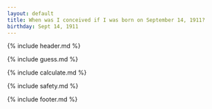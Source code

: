```yaml
---
layout: default
title: When was I conceived if I was born on September 14, 1911?
birthday: Sept 14, 1911
---
```


{% include header.md %}

{% include guess.md %}

{% include calculate.md %}

{% include safety.md %}

{% include footer.md %}



